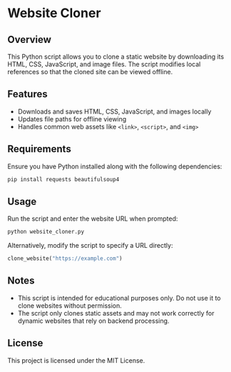 # Website Cloner

## Overview
This Python script allows you to clone a static website by downloading its HTML, CSS, JavaScript, and image files. The script modifies local references so that the cloned site can be viewed offline.

## Features
- Downloads and saves HTML, CSS, JavaScript, and images locally
- Updates file paths for offline viewing
- Handles common web assets like `<link>`, `<script>`, and `<img>`

## Requirements
Ensure you have Python installed along with the following dependencies:

```sh
pip install requests beautifulsoup4
```

## Usage
Run the script and enter the website URL when prompted:

```sh
python website_cloner.py
```

Alternatively, modify the script to specify a URL directly:

```python
clone_website("https://example.com")
```

## Notes
- This script is intended for educational purposes only. Do not use it to clone websites without permission.
- The script only clones static assets and may not work correctly for dynamic websites that rely on backend processing.

## License
This project is licensed under the MIT License.

